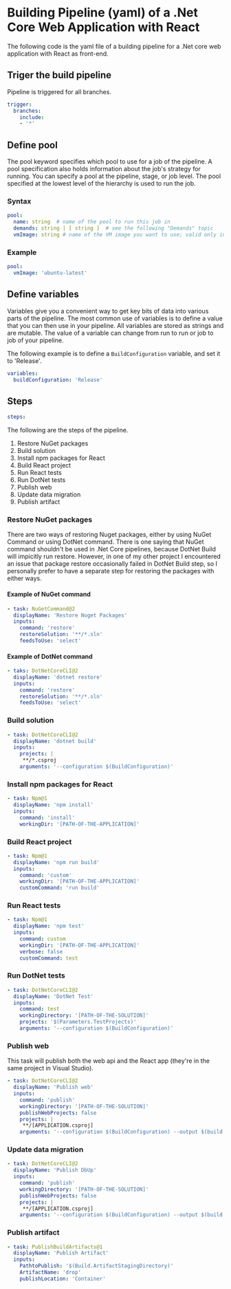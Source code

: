 # Building Pipeline (yaml) of a .Net Core Web Application with React

The following code is the yaml file of a building pipeline for a .Net core web application with React as front-end.

## Triger the build pipeline

Pipeline is triggered for all branches.

```yaml
trigger:
  branches:
    include:
    - '*'
```

## Define pool

The pool keyword specifies which pool to use for a job of the pipeline. A pool specification also holds information about the job's strategy for running. You can specify a pool at the pipeline, stage, or job level. The pool specified at the lowest level of the hierarchy is used to run the job.

### Syntax

```yaml
pool:
  name: string  # name of the pool to run this job in
  demands: string | [ string ]  # see the following "Demands" topic
  vmImage: string # name of the VM image you want to use; valid only in the Microsoft-hosted pool
```

### Example

```yaml
pool:
  vmImage: 'ubuntu-latest'
```

## Define variables

Variables give you a convenient way to get key bits of data into various parts of the pipeline. The most common use of variables is to define a value that you can then use in your pipeline. All variables are stored as strings and are mutable. The value of a variable can change from run to run or job to job of your pipeline.

The following example is to define a `BuildConfiguration` variable, and set it to 'Release'.

```yaml
variables:
  buildConfiguration: 'Release'
```

## Steps

```yaml
steps:
```

The following are the steps of the pipeline.

1. Restore NuGet packages
2. Build solution
3. Install npm packages for React
4. Build React project
5. Run React tests
6. Run DotNet tests
7. Publish web
8. Update data migration
9. Publish artifact

### Restore NuGet packages

There are two ways of restoring Nuget packages, either by using NuGet Command or using DotNet command. There is one saying that NuGet command shouldn't be used in .Net Core pipelines, because DotNet Build will impicitly run restore. However, in one of my other project I encountered an issue that package restore occasionally failed in DotNet Build step, so I personally prefer to have a separate step for restoring the packages with either ways.

#### Example of NuGet command

```yaml
- task: NuGetCommand@2
  displayName: 'Restore Nuget Packages'
  inputs:
    command: 'restore'
    restoreSolution: '**/*.sln'
    feedsToUse: 'select'
```

#### Example of DotNet command

```yaml
- taks: DotNetCoreCLI@2
  displayName: 'dotnet restore'
  inputs:
    command: 'restore'
    restoreSolution: '**/*.sln'
    feedsToUse: 'select'
```

### Build solution

```yaml
- task: DotNetCoreCLI@2
  displayName: 'dotnet build'
  inputs:
    projects: |
     **/*.csproj
    arguments: '--configuration $(BuildConfiguration)'
```

### Install npm packages for React

```yaml
- task: Npm@1
  displayName: 'npm install'
  inputs:
    command: 'install'
    workingDir: '[PATH-OF-THE-APPLICATION]'
```

### Build React project

```yaml
- task: Npm@1
  displayName: 'npm run build'
  inputs:
    command: 'custom'
    workingDir: '[PATH-OF-THE-APPLICATION]'
    customCommand: 'run build'
```

### Run React tests

```yaml
- task: Npm@1
  displayName: 'npm test'
  inputs:
    command: custom
    workingDir: '[PATH-OF-THE-APPLICATION]'
    verbose: false
    customCommand: test
```

### Run DotNet tests

```yaml
- task: DotNetCoreCLI@2
  displayName: 'DotNet Test'
  inputs:
    command: test
    workingDirectory: '[PATH-OF-THE-SOLUTION]'
    projects: '$(Parameters.TestProjects)'
    arguments: '--configuration $(BuildConfiguration)'
```

### Publish web

This task will publish both the web api and the React app (they're in the same project in Visual Studio).

```yaml
- task: DotNetCoreCLI@2
  displayName: 'Publish web'
  inputs:
    command: 'publish'
    workingDirectory: '[PATH-OF-THE-SOLUTION]'
    publishWebProjects: false
    projects: |
     **/[APPLICATION.csproj]
    arguments: '--configuration $(BuildConfiguration) --output $(build.artifactstagingdirectory)'
```

### Update data migration

```yaml
- task: DotNetCoreCLI@2
  displayName: 'Publish DbUp'
  inputs:
    command: 'publish'
    workingDirectory: '[PATH-OF-THE-SOLUTION]'
    publishWebProjects: false
    projects: |
     **/[APPLICATION.csproj]
    arguments: '--configuration $(BuildConfiguration) --output $(build.artifactstagingdirectory)'
```

### Publish artifact

```yaml
- task: PublishBuildArtifacts@1
  displayName: 'Publish Artifact'
  inputs:
    PathtoPublish: '$(Build.ArtifactStagingDirectory)'
    ArtifactName: 'drop'
    publishLocation: 'Container'
```